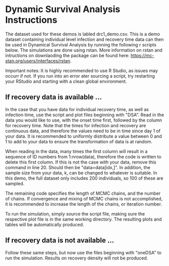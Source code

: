 # Dynamic Survival Analysis Instructions
The dataset used for these demos is labled drc1_demo.csv. This is a demo dataset containing individual level infection and recovery time data can then be used in Dynamical Survival Analysis by running the following r scripts below.  The simulations are done using rstan. More information on rstan and intructions on downlaoding the package can be found here: https://mc-stan.org/users/interfaces/rstan. 

Important notes: It is highly recommended to use R Studio, as issues may occurr if not. If you run into an error ater sourcing a script, try restarting your RStudio and starting with a clean global environment.

## If recovery data is available ...
In the case that you have data for individual recovery time, as well as infection time, use the script and plot files beginning with "DSA".  Read in the data you would like to use, with the onset time first, followed by the column for recovery time. Note that the times for infection and recovery are continuous data, and therefore the values need to be in time since day 1 of your data.  It is recommended to uniformly distribute a value between 0 and 1 to add to your data to ensure the transformation of data is at random. 

When reading in the data, many times the first column will result in a sequence of ID numbers from 1:nrow(data), therefore the code is written to delete this first column.  If this is not the case with your data, remove this command in line 20. Should then be "data=data[idx,]".  In addition, the sample size from your data, k, can be changed to whatever is suitable.  In this demo, the full dataset only includes 200 individuals, so 100 of these are sampled.

The remaining code specifies the length of MCMC chains, and the number of chains.  If convergence and mixing of MCMC chains is not accomplished, it is recommended to increase the length of the chains, or iteration number. 

To run the simulation, simply source the script file, making sure the respective plot file is in the same working directory.  The resulting plots and tables will be automatically produced.

## If recovery data is not available ...
Follow these same steps, but now use the files beginning with "oneDSA" to run the simulation. Results on recovery density will not be produced. 
